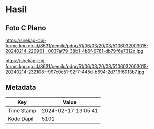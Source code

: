 # Hasil

## Foto C Plano

https://sirekap-obj-formc.kpu.go.id/8631/pemilu/pdpr/51/06/03/20/03/5106032003015-20240214-220901--0037af79-38b1-4b6f-9781-db79f6e7312d.jpg

https://sirekap-obj-formc.kpu.go.id/8631/pemilu/pdpr/51/06/03/20/03/5106032003015-20240214-232108--997c0c51-92f7-445d-b694-2d719f6013b7.jpg


## Metadata

| Key        | Value               |
| ---------- | ------------------- |
| Time Stamp | 2024-02-17 13:05:41 |
| Kode Dapil | 5101                |




